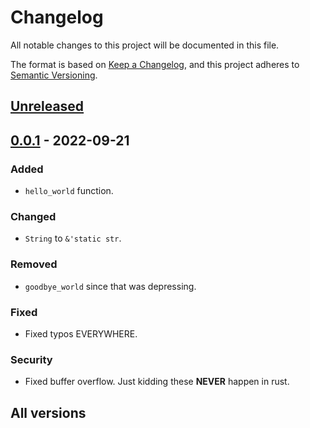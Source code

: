 # Changelog
All notable changes to this project will be documented in this file.

The format is based on [Keep a Changelog](https://keepachangelog.com/en/1.0.0/),
and this project adheres to [Semantic Versioning](https://semver.org/spec/v2.0.0.html).

## [Unreleased]

## [0.0.1] - 2022-09-21
### Added
- `hello_world` function.

### Changed
- `String` to `&'static str`.

### Removed
- `goodbye_world` since that was depressing.

### Fixed
- Fixed typos EVERYWHERE.

### Security
- Fixed buffer overflow. Just kidding these **NEVER** happen in rust.

## All versions

[Unreleased]: https://github.com/raldone01/rust_nightly_crate_rs_template/compare/v0.0.1...HEAD
[0.0.1]: https://github.com/raldone01/rust_nightly_crate_rs_template/releases/tag/v0.0.1
